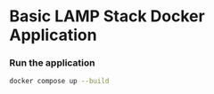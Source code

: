# Basic LAMP Stack Docker Application

### Run the application

```bash
docker compose up --build
```

